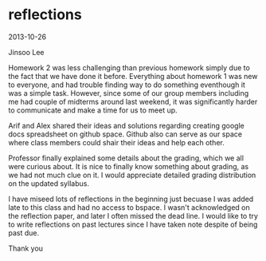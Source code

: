 reflections
===========
2013-10-26

Jinsoo Lee

Homework 2 was less challenging than previous homework simply due to the fact that we have done it before.
Everything about homework 1 was new to everyone, and had trouble finding way to do something eventhough it was a simple task.
However, since some of our group members including me had couple of midterms around last weekend, it was significantly harder to communicate and make a time for us to meet up.

Arif and Alex shared their ideas and solutions regarding creating google docs spreadsheet on github space.
Github also can serve as our space where class members could shair their ideas and help each other. 

Professor finally explained some details about the grading, which we all were curious about.
It is nice to finally know something about grading, as we had not much clue on it.
I would appreciate detailed grading distribution on the updated syllabus.

I have miseed lots of reflections in the beginning just becuase I was added late to this class and had no access to bspace.
I wasn't acknowledged on the reflection paper, and later I often missed the dead line.
I would like to try to write reflections on past lectures since I have taken note despite of being past due.

Thank you
